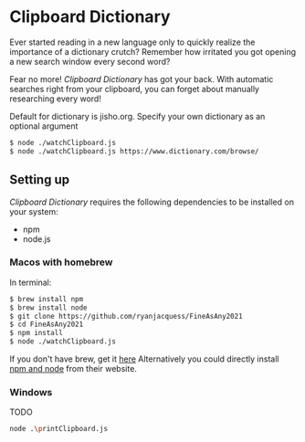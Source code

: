 # Clipboard Dictionary
Ever started reading in a new language only to quickly realize the importance of a dictionary crutch? Remember how irritated you got opening a new search window every second word?

Fear no more! *Clipboard Dictionary* has got your back. With automatic searches right from your clipboard, you can forget about manually researching every word!

Default for dictionary is jisho.org. Specify your own dictionary as an optional argument
```sh
$ node ./watchClipboard.js
$ node ./watchClipboard.js https://www.dictionary.com/browse/
```

## Setting up
*Clipboard Dictionary* requires the following dependencies to be installed on your system:
 - npm
 - node.js

### Macos with homebrew
In terminal:
```sh
$ brew install npm
$ brew install node
$ git clone https://github.com/ryanjacquess/FineAsAny2021
$ cd FineAsAny2021
$ npm install
$ node ./watchClipboard.js
```
If you don't have brew, get it [here](https://brew.sh/#install)
Alternatively you could directly install [npm and node](https://www.npmjs.com/get-npm) from their website.
### Windows
TODO
```sh
node .\printClipboard.js
```
